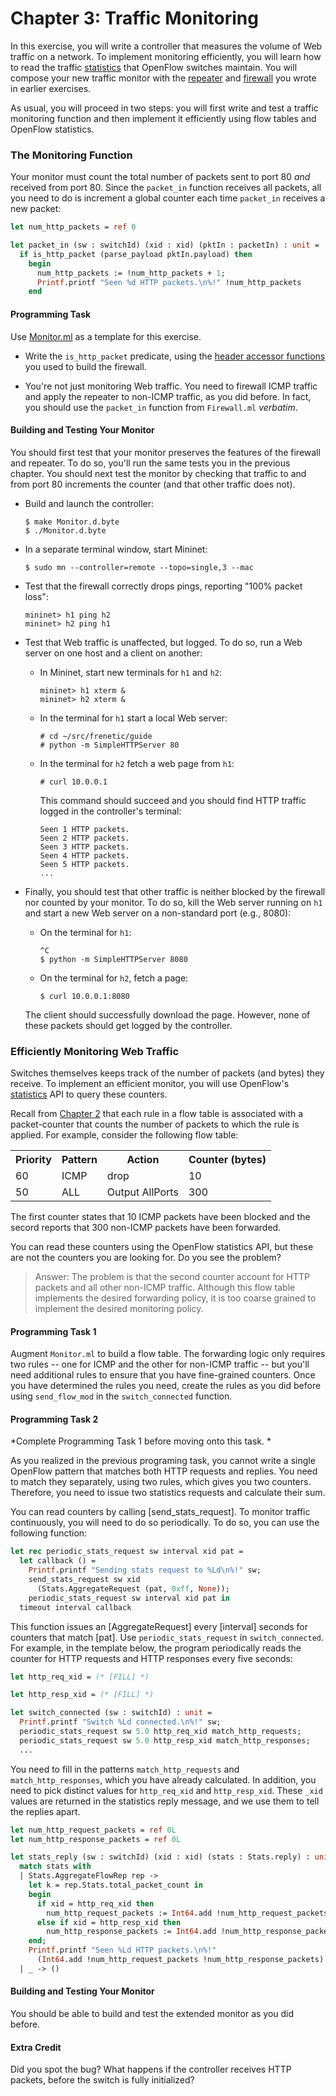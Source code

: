 Chapter 3: Traffic Monitoring
=============================

In this exercise, you will write a controller that measures the volume
of Web traffic on a network. To implement monitoring efficiently, you
will learn how to read the traffic [statistics] that OpenFlow switches
maintain. You will compose your new traffic monitor with the
[repeater][Ch2] and [firewall][Ch3] you wrote in earlier exercises.

As usual, you will proceed in two steps: you will first write and test
a traffic monitoring function and then implement it efficiently using
flow tables and OpenFlow statistics.

### The Monitoring Function

Your monitor must count the total number of packets sent to port 80 *and*
received from port 80. Since the `packet_in` function receives all
packets, all you need to do is increment a global counter each time
`packet_in` receives a new packet:

```ocaml
let num_http_packets = ref 0

let packet_in (sw : switchId) (xid : xid) (pktIn : packetIn) : unit =
  if is_http_packet (parse_payload pktIn.payload) then
    begin
      num_http_packets := !num_http_packets + 1;
      Printf.printf "Seen %d HTTP packets.\n%!" !num_http_packets
    end
```

#### Programming Task

Use [Monitor.ml](ox-tutorial-code/Monitor.ml) as a template for this exercise.

- Write the `is_http_packet` predicate, using the [header accessor
  functions] you used to build the firewall.

- You're not just monitoring Web traffic. You need to firewall ICMP
  traffic and apply the repeater to non-ICMP traffic, as you did
  before. In fact, you should use the `packet_in` function from
  `Firewall.ml` _verbatim_.

#### Building and Testing Your Monitor

You should first test that your monitor preserves the features of the
firewall and repeater. To do so, you'll run the same tests you in the previous
chapter. You should next test  the monitor by checking that traffic to and from
port 80 increments the counter (and that other traffic does not).

- Build and launch the controller:

  ```shell
  $ make Monitor.d.byte
  $ ./Monitor.d.byte
  ```

- In a separate terminal window, start Mininet:

  ```
  $ sudo mn --controller=remote --topo=single,3 --mac
  ```

- Test that the firewall correctly drops pings, reporting "100% packet loss":

  ```
  mininet> h1 ping h2
  mininet> h2 ping h1
  ```

- Test that Web traffic is unaffected, but logged. To do so, run a Web
   server on one host and a client on another:

  * In Mininet, start new terminals for `h1` and `h2`:

    ```
    mininet> h1 xterm &
    mininet> h2 xterm &
    ```

  * In the terminal for `h1` start a local Web server:

    ```
    # cd ~/src/frenetic/guide
    # python -m SimpleHTTPServer 80
    ```

  * In the terminal for `h2` fetch a web page from `h1`:

    ```
    # curl 10.0.0.1
    ```

    This command should succeed and you should find HTTP traffic
    logged in the controller's terminal:

    ```
    Seen 1 HTTP packets.
    Seen 2 HTTP packets.
    Seen 3 HTTP packets.
    Seen 4 HTTP packets.
    Seen 5 HTTP packets.
    ...
    ```    

- Finally, you should test that other traffic is neither blocked by
  the firewall nor counted by your monitor. To do so, kill the Web
  server running on `h1` and start a new Web server on a non-standard
  port (e.g., 8080):

  * On the terminal for `h1`:

    ```
    ^C
    $ python -m SimpleHTTPServer 8080
    ```

  * On the terminal for `h2`, fetch a page:

    ```
    $ curl 10.0.0.1:8080
    ```

  The client should successfully download the page. However, none of
  these packets should get logged by the controller.

### Efficiently Monitoring Web Traffic

Switches themselves keeps track of the number of packets (and bytes)
they receive.  To implement an efficient monitor, you will use
OpenFlow's [statistics] API to query these counters.

Recall from [Chapter 2][Ch2] that each rule in a flow table is
associated with a packet-counter that counts the number of packets to
which the rule is applied. For example, consider the following flow
table:

<table>
<tr>
  <th>Priority</th> <th>Pattern</th> <th>Action</th> <th>Counter (bytes)</th>
</tr>
<tr>
  <td>60</td><td>ICMP</td><td>drop</td><td>10</td>
</tr>
  <td>50</td><td>ALL</td><td>Output AllPorts</td><td>300</td>
</tr>
</table>

The first counter states that 10 ICMP packets have been blocked and
the secord reports that 300 non-ICMP packets have been forwarded.

You can read these counters using the OpenFlow statistics API, but
these are not the counters you are looking for. Do you see the
problem?

> Answer: The problem is that the second counter account for HTTP
> packets and all other non-ICMP traffic. Although this flow table
> implements the desired forwarding policy, it is too coarse grained
> to implement the desired monitoring policy.

#### Programming Task 1

Augment `Monitor.ml` to build a flow table. The forwarding logic only
requires two rules -- one for ICMP and the other for non-ICMP traffic
-- but you'll need additional rules to ensure that you have
fine-grained counters.  Once you have determined the rules you need,
create the rules as you did before using `send_flow_mod` in the
`switch_connected` function.

#### Programming Task 2

*Complete Programming Task 1 before moving onto this task. *

As you realized in the previous programing task, you cannot write a
single OpenFlow pattern that matches both HTTP requests and
replies. You need to match they separately, using two rules, which
gives you two counters. Therefore, you need to issue two statistics
requests and calculate their sum.

You can read counters by calling [send_stats_request]. To
monitor traffic continuously, you will need to do so periodically.
To do so, you can use the following function:

```ocaml
let rec periodic_stats_request sw interval xid pat =
  let callback () =
    Printf.printf "Sending stats request to %Ld\n%!" sw; 
    send_stats_request sw xid
      (Stats.AggregateRequest (pat, 0xff, None));
    periodic_stats_request sw interval xid pat in
  timeout interval callback
```

This function issues an [AggregateRequest] every [interval] seconds
for counters that match [pat]. Use `periodic_stats_request` in
`switch_connected`. For example, in the template below, 
the program periodically reads the counter for HTTP requests
and HTTP responses every five seconds:

```ocaml
let http_req_xid = (* [FILL] *)

let http_resp_xid = (* [FILL] *)

let switch_connected (sw : switchId) : unit =
  Printf.printf "Switch %Ld connected.\n%!" sw;
  periodic_stats_request sw 5.0 http_req_xid match_http_requests;
  periodic_stats_request sw 5.0 http_resp_xid match_http_responses;
  ...
```

You need to fill in the patterns `match_http_requests` and
`match_http_responses`, which you have already calculated. In
addition, you need to pick distinct values for `http_req_xid` and
`http_resp_xid`. These `_xid` values are returned in the statistics
reply message, and we use them to tell the replies apart.

```ocaml
let num_http_request_packets = ref 0L 
let num_http_response_packets = ref 0L

let stats_reply (sw : switchId) (xid : xid) (stats : Stats.reply) : unit =
  match stats with
  | Stats.AggregateFlowRep rep ->
    let k = rep.Stats.total_packet_count in
    begin
      if xid = http_req_xid then
        num_http_request_packets := Int64.add !num_http_request_packets k
      else if xid = http_resp_xid then
        num_http_response_packets := Int64.add !num_http_response_packets k
    end;
    Printf.printf "Seen %Ld HTTP packets.\n%!"
      (Int64.add !num_http_request_packets !num_http_response_packets)
  | _ -> ()

```

#### Building and Testing Your Monitor

You should be able to build and test the extended monitor as you did before.


#### Extra Credit

Did you spot the bug? What happens if the controller receives HTTP
packets, before the switch is fully initialized?

[statistics]: http://frenetic-lang.github.io/frenetic/docs/OpenFlow0x01_Stats.html

[Action]: http://frenetic-lang.github.io/frenetic/docs/OpenFlow0x01.Action.html

[PacketIn]: http://frenetic-lang.github.io/frenetic/docs/OpenFlow0x01.PacketIn.html

[PacketOut]: http://frenetic-lang.github.io/frenetic/docs/OpenFlow0x01.PacketOut.html

[Ox Platform]: http://frenetic-lang.github.io/frenetic/docs/Ox_Controller.OxPlatform.html

[Match]: http://frenetic-lang.github.io/frenetic/docs/OpenFlow0x01.Match.html

[Packet]: http://frenetic-lang.github.io/frenetic/docs/Packet.html

[Ch2]: 02-OxRepeater.md
[Ch3]: 03-OxFirewall.md
[Ch4]: 04-OxMonitor.md
[Ch5]: 05-OxLearning.md
[Ch6]: 06-NetCoreIntroduction.md
[Ch7]: 07-NetCoreComposition.md
[Ch8]: 08-DynamicNetCore.md

[OpenFlow_Core]: http://frenetic-lang.github.io/frenetic/docs/OpenFlow0x01_Core.html

[send_flow_mod]: http://frenetic-lang.github.io/frenetic/docs/OxPlatform.html#VALsend_flow_mod

[pattern]: http://frenetic-lang.github.io/frenetic/docs/OpenFlow0x01_Core.html#TYPEpattern

[match_all]: http://frenetic-lang.github.io/frenetic/docs/OpenFlow0x01_Core.html#VALmatch_all

[match_all]: http://frenetic-lang.github.io/frenetic/docs/OpenFlow0x01_Core.html#VALmatch_all

[example patterns]: http://frenetic-lang.github.io/frenetic/docs/OpenFlow0x01_Core.html#patternexamples

[header accessor functions]: http://frenetic-lang.github.io/frenetic/docs/Packet.html#accs